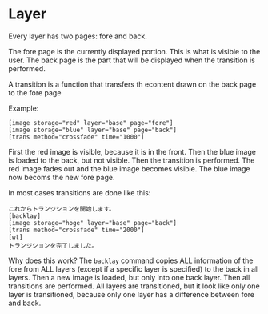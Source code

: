 # Layer

Every layer has two pages: fore and back.

The fore page is the currently displayed portion. This is what is visible to the user.
The back page is the part that will be displayed when the transition is performed.

A transition is a function that transfers th econtent drawn on the back page to the fore page

Example:

```kag
[image storage="red" layer="base" page="fore"]
[image storage="blue" layer="base" page="back"]
[trans method="crossfade" time="1000"]
```

First the red image is visible, because it is in the front. Then the blue image is loaded to the back, but not visible. Then the transition is performed. The red image fades out and the blue image becomes visible. The blue image now becoms the new fore page.

In most cases transitions are done like this:

```kag
これからトランジションを開始します。
[backlay]
[image storage="hoge" layer="base" page="back"]
[trans method="crossfade" time="2000"]
[wt]
トランジションを完了しました。
```

Why does this work? The `backlay` command copies ALL information of the fore from ALL layers (except if a specific layer is specified) to the back in all layers. Then a new image is loaded, but only into one back layer. Then all transitions are performed. All layers are transitioned, but it look like only one layer is transitioned, because only one layer has a difference between fore and back.
